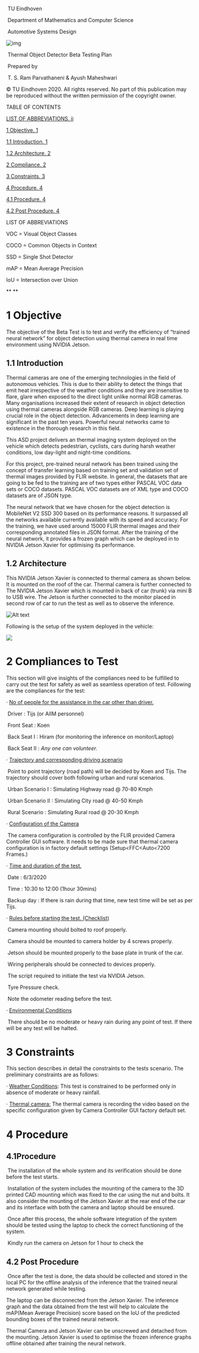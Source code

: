  

 

​																	TU Eindhoven

 

​											Department of Mathematics and Computer Science

​															Automotive Systems Design

 

![img](file:///C:\Users\20195009\AppData\Local\Temp\msohtmlclip1\01\clip_image002.png)

 

 

 

​											Thermal Object Detector Beta Testing Plan

 

 

​																		Prepared by 

​													T. S. Ram Parvathaneni & Ayush Maheshwari

 

 

 

 

 

 

 

 

 

 

© TU Eindhoven 2020. All rights reserved. No part of this publication may be reproduced without the written permission of the copyright owner.



TABLE OF CONTENTS

[LIST OF ABBREVIATIONS. ii](#_Toc34214322)

[1 Objective. 1](#_Toc34214328)

[1.1 Introduction. 1](#_Toc34214329)

[1.2 Architecture. 2](#_Toc34214330)

[2 Compliance. 2](#_Toc34214331)

[3 Constraints. 3](#_Toc34214332)

[4 Procedure. 4](#_Toc34214333)

[4.1 Procedure. 4](#_Toc34214334)

[4.2 Post Procedure. 4](#_Toc34214336)



 

 

 



 

LIST OF ABBREVIATIONS

VOC = Visual Object Classes 

COCO = Common Objects in Context

SSD = Single Shot Detector

mAP = Mean Average Precision

IoU = Intersection over Union

 

 

**
**

# 1 Objective

The objective of the Beta Test is to test and verify the efficiency of “trained neural network” for object detection using thermal camera in real time environment using NVIDIA Jetson.

## 1.1 Introduction

Thermal cameras are one of the emerging technologies in the field of autonomous vehicles. This is due to their ability to detect the things that emit heat irrespective of the weather conditions and they are insensitive to flare, glare when exposed to the direct light unlike normal RGB cameras. Many organisations increased their extent of research in object detection using thermal cameras alongside RGB cameras. Deep learning is playing crucial role in the object detection. Advancements in deep learning are significant in the past ten years. Powerful neural networks came to existence in the thorough research in this field. 

This ASD project delivers an thermal imaging system deployed on the vehicle which detects pedestrian, cyclists, cars during harsh weather conditions, low day-light and night-time conditions.

For this project, pre-trained neural network has been trained using the concept of transfer learning based on training set and validation set of thermal images provided by FLIR website. In general, the datasets that are going to be fed to the training are of two types either PASCAL VOC data sets or COCO datasets. PASCAL VOC datasets are of XML type and COCO datasets are of JSON type. 

The neural network that we have chosen for the object detection is MobileNet V2 SSD 300 based on its performance reasons. It surpassed all the networks available currently available with its speed and accuracy. For the training, we have used around 15000 FLIR thermal images and their corresponding annotated files in JSON format. After the training of the neural network, it provides a frozen graph which can be deployed in to NVIDIA Jetson Xavier for optimising its performance. 

## 1.2 Architecture

This NVIDIA Jetson Xavier is connected to thermal camera as shown below. It is mounted on the roof of the car. Thermal camera is further connected to The NVIDIA Jetson Xavier which is mounted in back of car (trunk) via mini B to USB wire. The Jetson is further connected to the monitor placed in second row of car to run the test as well as to observe the inference.

![Alt text](C:\Users\20195009\Desktop\1.jpg)

Following is the setup of the system deployed in the vehicle:

![](C:\Users\20195009\Desktop\2.JPG?raw=true)

# 2 Compliances to Test

This section will give insights of the compliances need to be fulfilled to carry out the test for safety as well as seamless operation of test. Following are the compliances for the test: 

·    <u>No of people for the assistance in the car other than driver.</u>

​		Driver : Tijs (or AIIM personnel) 

​		Front Seat : Koen

​		Back Seat I : Hiram (for monitoring the inference on monitor/Laptop)

​		Back Seat II : *Any one can volunteer.*

·    <u>Trajectory and corresponding driving scenario</u>

​		Point to point trajectory (road path) will be decided by Koen and Tijs. The trajectory should cover both 		following urban and rural scenarios.

​		Urban Scenario I : Simulating Highway road @ 70-80 Kmph

​		Urban Scenario II : Simulating City road @ 40-50 Kmph

​		Rural Scenario : Simulating Rural road @ 20-30 Kmph

·    <u>Configuration of the Camera</u>

​		The camera configuration is controlled by the FLIR provided Camera Controller GUI software. It needs to be made sure that thermal camera configuration is in factory default settings (Setup<FFC<Auto<7200 Frames.)

·    <u>Time and duration of the test.</u>

​	Date : 6/3/2020

​	Time : 10:30 to 12:00 (1hour 30mins)

​	Backup day : If there is rain during that time, new test time will be set as per Tijs. 

·    <u>Rules before starting the test. (Checklist)</u>

​	Camera mounting should bolted to roof properly.

​	Camera should be mounted to camera holder by 4 screws properly.

​	Jetson should be mounted properly to the base plate in trunk of the car.

​	Wiring peripherals should be connected to devices properly.

​	The script required to initiate the test via NVIDIA Jetson.

​	Tyre Pressure check.

​	Note the odometer reading before the test.

·    <u>Environmental Conditions</u>

​	There should be no moderate or heavy rain during any point of test. If there will be any test will be halted.

 

 

# 3 Constraints 

This section describes in detail the constraints to the tests scenario. The preliminary constraints are as follows: 

·    <u>Weather Conditions</u>: This test is constrained to be performed only in absence of moderate or heavy rainfall.

·    <u>Thermal camera:</u> The thermal camera is recording the video based on the specific configuration given by Camera Controller GUI factory default set.

 

# 4 Procedure

## 4.1Procedure

​	The installation of the whole system and its verification should be done before the test starts. 

​	Installation of the system includes the mounting of the camera to the 3D printed CAD mounting which was fixed to the car using the nut and bolts. It also consider the mounting of the Jetson Xavier at the rear end of the car and its interface with both the camera and laptop should be ensured. 

​	Once after this process, the whole software integration of the system should be tested using the laptop to check the correct functioning of the system. 

​	Kindly run the camera on Jetson for 1 hour to check the 



## 4.2 Post Procedure

​	Once after the test is done, the data should be collected and stored in the local PC for the offline analysis of the inference that the trained neural network generated while testing. 

The laptop can be disconnected from the Jetson Xavier. The inference graph and the data obtained from the test will help to calculate the mAP(Mean Average Precision) score based on the IoU of the predicted bounding boxes of the trained neural network. 

Thermal Camera and Jetson Xavier can be unscrewed and detached from the mounting. Jetson Xavier is used to optimise the frozen inference graphs offline obtained after training the neural network. 

 

# 

 

 

 



 